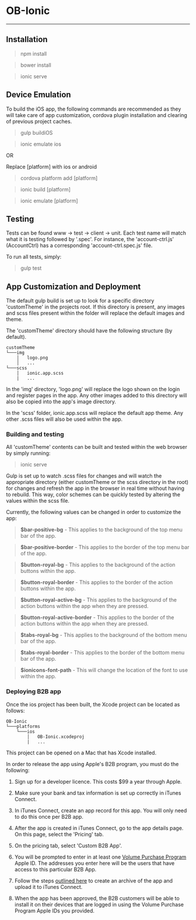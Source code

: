 # OB-Ionic
----------

## Installation
> npm install

> bower install

> ionic serve

## Device Emulation
To build the iOS app, the following commands are recommended as they will take care of app customization, cordova plugin installation and clearing of previous project caches. 
> gulp buildiOS

> ionic emulate ios

OR

Replace [platform] with ios or android
> cordova platform add [platform]

> ionic build [platform]

> ionic emulate [platform]

## Testing
Tests can be found www -> test -> client -> unit.  Each test name will match what it is testing followed by '.spec'.  For instance, the 'account-ctrl.js' (AccountCtrl) has a corresponding 'account-ctrl.spec.js' file.  

To run all tests, simply:
> gulp test

## App Customization and Deployment
The default gulp build is set up to look for a specific directory 'customTheme' in the projects root.  If this directory is present, any images and scss files present within the folder will replace the default images and theme.  

The 'customTheme' directory should have the following structure (by default).

```
customTheme
└───img
    │   logo.png
    │   ...
└───scss
    │   ionic.app.scss
    |   ...
```
In the 'img' directory, 'logo.png' will replace the logo shown on the login and register pages in the app.  Any other images added to this directory will also be copied into the app's image directory.

In the 'scss' folder, ionic.app.scss will replace the default app theme.  Any other .scss files will also be used within the app.

### Building and testing
All 'customTheme' contents can be built and tested within the web browser by simply running:
> ionic serve

Gulp is set up to watch .scss files for changes and will watch the appropriate directory (either customTheme or the scss directory in the root) for changes and refresh the app in the browser in real time without having to rebuild.  This way, color schemes can be quickly tested by altering the values within the scss file.  

Currently, the following values can be changed in order to customize the app:
> **$bar-positive-bg** - This applies to the background of the top menu bar of the app.

> **$bar-positive-border** - This applies to the border of the top menu bar of the app.

> **$button-royal-bg** - This applies to the background of the action buttons within the app.

> **$button-royal-border** - This applies to the border of the action buttons within the app.

> **$button-royal-active-bg** - This applies to the background of the action buttons within the app when they are pressed.  

> **$button-royal-active-border** - This applies to the border of the action buttons within the app when they are pressed. 

> **$tabs-royal-bg** - This applies to the background of the bottom menu bar of the app.

> **$tabs-royal-border** - This applies to the border of the bottom menu bar of the app.

> **$ionicons-font-path** - This will change the location of the font to use within the app.

### Deploying B2B app
Once the ios project has been built, the Xcode project can be located as follows: 

```
OB-Ionic
└───platforms
    └───ios
        │   OB-Ionic.xcodeproj
        |   ...
```
This project can be opened on a Mac that has Xcode installed. 

In order to release the app using Apple's B2B program, you must do the following: 
1. Sign up for a developer licence.  This costs $99 a year through Apple.

2. Make sure your bank and tax information is set up correctly in iTunes Connect.

3. In iTunes Connect, create an app record for this app.  You will only need to do this once per B2B app.

4. After the app is created in iTunes Connect, go to the app details page.  On this page, select the 'Pricing' tab.

5. On the pricing tab, select 'Custom B2B App'.
 
6. You will be prompted to enter in at least one [Volume Purchase Program](http://vpp.itunes.apple.com/faq) Apple ID.  The addresses you enter here will be the users that have access to this particular B2B App.

7. Follow the steps [outlined here](https://developer.apple.com/library/ios/documentation/IDEs/Conceptual/AppDistributionGuide/SubmittingYourApp/SubmittingYourApp.html) to create an archive of the app and upload it to iTunes Connect.

8. When the app has been approved, the B2B customers will be able to install it on their devices that are logged in using the Volume Purchase Program Apple IDs you provided.


